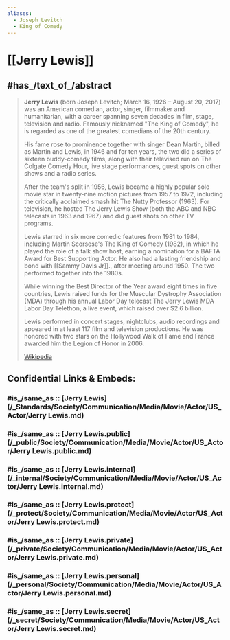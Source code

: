 ```yaml
---
aliases:
  - Joseph Levitch
  - King of Comedy
---
```


# [[Jerry Lewis]] 


## #has_/text_of_/abstract 

> **Jerry Lewis** (born Joseph Levitch; March 16, 1926 – August 20, 2017) 
> was an American comedian, actor, singer, filmmaker and humanitarian, 
> with a career spanning seven decades in film, stage, television and radio. 
> Famously nicknamed "The King of Comedy", he is regarded as one of the greatest comedians of the 20th century. 
>
> His fame rose to prominence together with singer Dean Martin, billed as Martin and Lewis, 
> in 1946 and for ten years, the two did a series of sixteen buddy-comedy films, 
> along with their televised run on The Colgate Comedy Hour, live stage performances, 
> guest spots on other shows and a radio series.
>
> After the team's split in 1956, 
> Lewis became a highly popular solo movie star in twenty-nine motion pictures from 1957 to 1972, 
> including the critically acclaimed smash hit The Nutty Professor (1963). 
> For television, he hosted The Jerry Lewis Show (both the ABC and NBC telecasts in 1963 and 1967) 
> and did guest shots on other TV programs.
>
> Lewis starred in six more comedic features from 1981 to 1984, 
> including Martin Scorsese's The King of Comedy (1982), in which he played the role of a talk show host, 
> earning a nomination for a BAFTA Award for Best Supporting Actor. 
> He also had a lasting friendship and bond with [[Sammy Davis Jr]]., after meeting around 1950. 
> The two performed together into the 1980s.
>
> While winning the Best Director of the Year award eight times in five countries, Lewis raised funds for the Muscular Dystrophy Association (MDA) through his annual Labor Day telecast The Jerry Lewis MDA Labor Day Telethon, a live event, which raised over $2.6 billion.
>
> Lewis performed in concert stages, nightclubs, audio recordings and appeared in at least 117 film and television productions. He was honored with two stars on the Hollywood Walk of Fame and France awarded him the Legion of Honor in 2006.
>
> [Wikipedia](https://en.wikipedia.org/wiki/Jerry%20Lewis) 


## Confidential Links & Embeds: 

### #is_/same_as :: [Jerry Lewis](/_Standards/Society/Communication/Media/Movie/Actor/US_Actor/Jerry Lewis.md) 

### #is_/same_as :: [Jerry Lewis.public](/_public/Society/Communication/Media/Movie/Actor/US_Actor/Jerry Lewis.public.md) 

### #is_/same_as :: [Jerry Lewis.internal](/_internal/Society/Communication/Media/Movie/Actor/US_Actor/Jerry Lewis.internal.md) 

### #is_/same_as :: [Jerry Lewis.protect](/_protect/Society/Communication/Media/Movie/Actor/US_Actor/Jerry Lewis.protect.md) 

### #is_/same_as :: [Jerry Lewis.private](/_private/Society/Communication/Media/Movie/Actor/US_Actor/Jerry Lewis.private.md) 

### #is_/same_as :: [Jerry Lewis.personal](/_personal/Society/Communication/Media/Movie/Actor/US_Actor/Jerry Lewis.personal.md) 

### #is_/same_as :: [Jerry Lewis.secret](/_secret/Society/Communication/Media/Movie/Actor/US_Actor/Jerry Lewis.secret.md)

